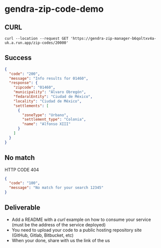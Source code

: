 # gendra-zip-code-demo

## CURL


    curl --location --request GET 'https://gendra-zip-manager-b6qoltxv4a-uk.a.run.app/zip-codes/20000'

## Success

```json
{
  "code": "200",
  "message": "Info results for 01460",
  "response": {
    "zipcode": "01460",
    "municipality": "Álvaro Obregón",
    "fedaralEntity": "Ciudad de México",
    "locality": "Ciudad de México",
    "settlements": [
      {
        "zoneType": "Urbano",
        "settlement_type": "Colonia",
        "name": "Alfonso XIII"
      }
    ]
  }
}
```

## No match 


HTTP CODE 404

```json
{
  "code": "100",
  "message": "No match for your search 12345"
}
```


## Deliverable
- Add a README with a *curl* example on how to consume your service (must be the address of the service deployed)
- You need to upload your code to a public hosting repository site (GitHub, Gitlab, Bitbucket, etc)
- When your done, share with us the link of the us
